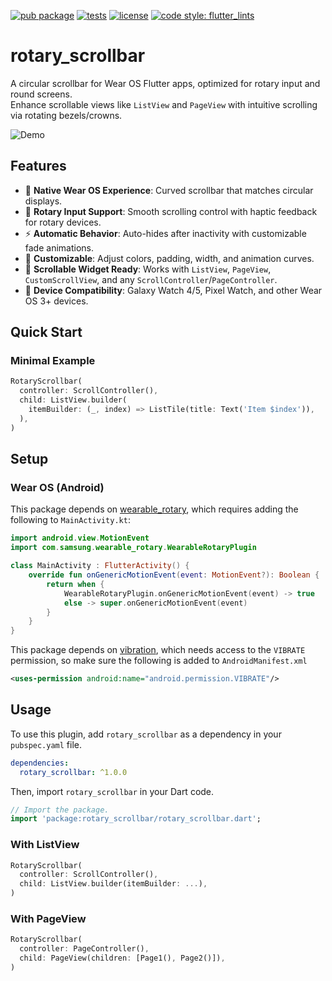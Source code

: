 [![pub package](https://img.shields.io/pub/v/rotary_scrollbar.svg)](https://pub.dev/packages/rotary_scrollbar)
[![tests](https://github.com/hyperfluid-tech/rotary_scrollbar/actions/workflows/tests.yml/badge.svg)](https://github.com/hyperfluid-tech/rotary_scrollbar/actions/workflows/tests.yml)
[![license](https://img.shields.io/github/license/gilnobrega/rotary_scrollbar)](https://github.com/gilnobrega/rotary_scrollbar/blob/main/LICENSE)
[![code style: flutter_lints](https://img.shields.io/badge/style-%2F%2F%20flutter_lints-40c4ff.svg)](https://pub.dev/packages/flutter_lints)

# rotary_scrollbar

A circular scrollbar for Wear OS Flutter apps, optimized for rotary input and round screens.  
Enhance scrollable views like `ListView` and `PageView` with intuitive scrolling via rotating bezels/crowns.

![Demo](https://user-images.githubusercontent.com/82336674/208810952-cbd4c983-f48f-4aa6-8f4d-66fe669aeb55.png)

## Features

- 🎯 **Native Wear OS Experience**: Curved scrollbar that matches circular displays.
- 🔄 **Rotary Input Support**: Smooth scrolling control with haptic feedback for rotary devices.
- ⚡ **Automatic Behavior**: Auto-hides after inactivity with customizable fade animations.
- 🎨 **Customizable**: Adjust colors, padding, width, and animation curves.
- 📜 **Scrollable Widget Ready**: Works with `ListView`, `PageView`, `CustomScrollView`, and any `ScrollController`/`PageController`.
- 📱 **Device Compatibility**: Galaxy Watch 4/5, Pixel Watch, and other Wear OS 3+ devices.

## Quick Start

### Minimal Example
```dart
RotaryScrollbar(
  controller: ScrollController(),
  child: ListView.builder(
    itemBuilder: (_, index) => ListTile(title: Text('Item $index')),
  ),
)
```

## Setup

### Wear OS (Android)

This package depends on [wearable_rotary](https://pub.dev/packages/wearable_rotary), which requires adding the following to `MainActivity.kt`:

```kotlin
import android.view.MotionEvent
import com.samsung.wearable_rotary.WearableRotaryPlugin

class MainActivity : FlutterActivity() {
    override fun onGenericMotionEvent(event: MotionEvent?): Boolean {
        return when {
            WearableRotaryPlugin.onGenericMotionEvent(event) -> true
            else -> super.onGenericMotionEvent(event)
        }
    }
}
```

This package depends on [vibration](https://pub.dev/packages/vibration), which needs access to the `VIBRATE` permission, so make sure the following is added to `AndroidManifest.xml`

```xml
<uses-permission android:name="android.permission.VIBRATE"/>
```

## Usage

To use this plugin, add `rotary_scrollbar` as a dependency in your `pubspec.yaml` file.

```yaml
dependencies:
  rotary_scrollbar: ^1.0.0
```

Then, import `rotary_scrollbar` in your Dart code.

```dart
// Import the package.
import 'package:rotary_scrollbar/rotary_scrollbar.dart';
```

### With ListView
```dart
RotaryScrollbar(
  controller: ScrollController(),
  child: ListView.builder(itemBuilder: ...),
)
```

### With PageView
```dart
RotaryScrollbar(
  controller: PageController(),
  child: PageView(children: [Page1(), Page2()]),
)
```

